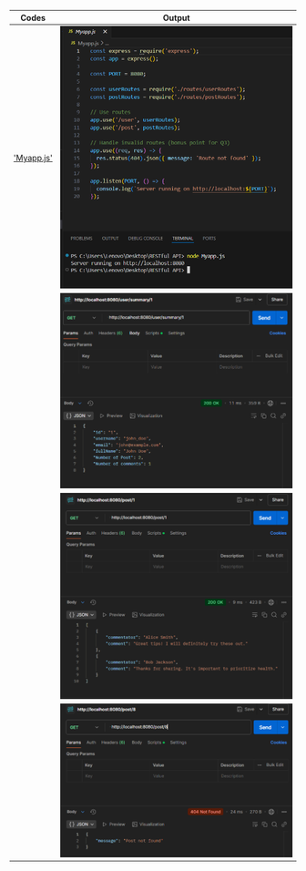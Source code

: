 | Codes | Output |  
|-------|--------|  
|['Myapp.js'](./Codes/Myapp.js)|![1.png](./Outputs/1.png)|  
| |![2.png](./Outputs/2.png)|  
| |![3.png](./Outputs/3.png)|  
| |![4.png](./Outputs/4.png)|  
